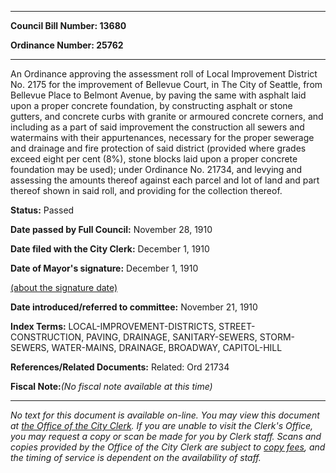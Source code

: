 

********

**Council Bill Number: 13680**
   
**Ordinance Number: 25762**
********

 An Ordinance approving the assessment roll of Local Improvement District No. 2175 for the improvement of Bellevue Court, in The City of Seattle, from Bellevue Place to Belmont Avenue, by paving the same with asphalt laid upon a proper concrete foundation, by constructing asphalt or stone gutters, and concrete curbs with granite or armoured concrete corners, and including as a part of said improvement the construction all sewers and watermains with their appurtenances, necessary for the proper sewerage and drainage and fire protection of said district (provided where grades exceed eight per cent (8%), stone blocks laid upon a proper concrete foundation may be used); under Ordinance No. 21734, and levying and assessing the amounts thereof against each parcel and lot of land and part thereof shown in said roll, and providing for the collection thereof.

**Status:** Passed
   
**Date passed by Full Council:** November 28, 1910
   
**Date filed with the City Clerk:** December 1, 1910
   
**Date of Mayor's signature:** December 1, 1910
   
[(about the signature date)](/~public/approvaldate.htm)
   
   
   
**Date introduced/referred to committee:** November 21, 1910
   
   
**Index Terms:** LOCAL-IMPROVEMENT-DISTRICTS, STREET-CONSTRUCTION, PAVING, DRAINAGE, SANITARY-SEWERS, STORM-SEWERS, WATER-MAINS, DRAINAGE, BROADWAY, CAPITOL-HILL

**References/Related Documents:** Related: Ord 21734

**Fiscal Note:**_(No fiscal note available at this time)_
********

_No text for this document is available on-line. You may view this document at [the Office of the City Clerk](http://www.seattle.gov/leg/clerk/contactUs.htm). If you are unable to visit the Clerk's Office, you may request a copy or scan be made for you by Clerk staff. Scans and copies provided by the Office of the City Clerk are subject to [copy fees](http://clerk.seattle.gov/~public/clerkfees.htm), and the timing of service is dependent on the availability of staff._

